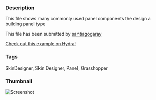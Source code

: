 ### Description 
This file shows many commonly used panel components the design a building panel type

This file has been submitted by [santiagogaray](https://github.com/santiagogaray)

[Check out this example on Hydra!](http://hydrashare.github.io/hydra/viewer?owner=santiagogaray&fork=hydra&id=SD_Panel_Parameters)
### Tags 
SkinDesigner, Skin Designer, Panel, Grasshopper
### Thumbnail 
![Screenshot](https://raw.githubusercontent.com/santiagogaray/hydra/master/SD_Panel_Parameters/thumbnail.png)
